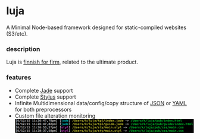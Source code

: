 
# luja

A Minimal Node-based framework designed for static-compiled websites (S3/etc).

### description

Luja is [finnish for firm](https://translate.google.com/?ie=UTF-8&hl=en&client=tw-ob#auto/en/luja), related to the ultimate product.

### features

* Complete [Jade](https://github.com/jadejs/jade) support
* Complete [Stylus](https://github.com/stylus/stylus) support
* Infinite Multidimensional data/config/copy structure of [JSON](http://json.org/) or [YAML](http://www.yaml.org/) for both preprocessors
* Custom file alteration monitoring
![monitoring](pub/img/monitor.png)
